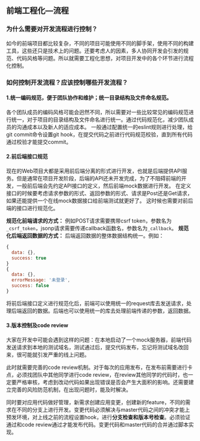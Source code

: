## 前端工程化—流程

### 为什么需要对开发流程进行控制？

如今的前端项目都比较复杂，不同的项目可能使用不同的脚手架，使用不同的构建工具，这些还只是技术上的问题。还要考虑人的因素，多人协同开发会引发的规范、代码风格等问题。所以就需要工程化思想，对项目开发中的各个环节进行流程化控制。

### 如何控制开发流程？应该控制哪些开发流程？
#### 1.统一编码规范，便于团队协作和维护；统一目录结构及文件命名规范。
各个团队成员的编码风格可能会迥然不同，所以需要对一些比较常见的编码规范进行统一，对于项目的目录结构及文件命名进行统一。通过代码规范化，减少团队成员的沟通成本以及新人的适应成本。
一般通过配置统一的eslint规则进行处理，给git commit命令设置git hook，在提交代码之前进行代码规范校验，直到所有代码通过校验才能提交commit。

#### 2.前后端接口规范
现在的Web项目大都是采用前后端分离的形式进行开发，也就是后端提供API服务。但是通常在项目开发阶段，后端的API还未开发完成，为了不阻碍前端的开发，一般前后端会先约定API接口的定义，然后前端mock数据进行开发。
在定义接口的时候要考虑请求参数的形式、返回参数的形式、请求是Post还是Get请求，如果还能提供一个在线mock数据接口给前端测试就更好了。
这时候也需要对前后端的接口进行规范化。

**规范化前端请求的方式：**
例如POST请求需要携带csrf token，参数名为`_csrf_token`，jsonp请求需要传递callback函数名，参数名为`_callback`。
**规范化后端返回数据的方式：**
后端返回数据的整体数据结构统一。例如：

```javascript
{
  data: {},
  success: true 
}
{
  data: {},
  errorMessage: '未登录',
  success: false 
}
```

将前后端接口定义进行规范化后，前端可以使用统一的request库去发送请求，处理后端返回的数据。后端也可以使用统一的库去处理前端传递的参数，返回数据。


#### 3.版本控制及code review
大家在开发中可能会遇到这样的问题：在本地启动了一个mock服务器，前端代码发送请求到本地的测试域名，测试通过后，提交代码发布，忘记将测试域名改回来，很可能就引发严重的线上问题。

此时就需要完善的code review机制。对于每次的应用发布，在发布前需要进行卡点，必须找团队中其他同学进行code review，在review其他同学的代码时，也一定要严格审核，考虑到改动代码如果出现错误是否会产生大面积的影响。还需要建立完善的风险防范机制，在出现问题时，能及时解决。

同时要对应用代码做好管理，新需求创建应用变更，创建新的feature，不同的需求在不同的分支上进行开发。变更代码必须解决与master代码之间的冲突才能上预发环境，对上线之前的流程设置hook，进行**分支检查和版本号检查**。必须验证通过和code review通过才能发布代码。变更代码和master代码的合并通过脚本实现。
